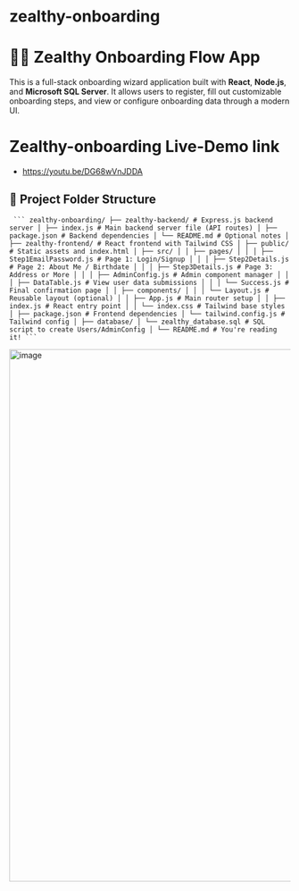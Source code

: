 # zealthy-onboarding
# 👩‍💻 Zealthy Onboarding Flow App

This is a full-stack onboarding wizard application built with **React**, **Node.js**, and **Microsoft SQL Server**. It allows users to register, fill out customizable onboarding steps, and view or configure onboarding data through a modern UI.

# Zealthy-onboarding Live-Demo link
- https://youtu.be/DG68wVnJDDA

## 📁 Project Folder Structure
<pre lang="markdown"><code> ``` zealthy-onboarding/ ├── zealthy-backend/ # Express.js backend server │ ├── index.js # Main backend server file (API routes) │ ├── package.json # Backend dependencies │ └── README.md # Optional notes │ ├── zealthy-frontend/ # React frontend with Tailwind CSS │ ├── public/ # Static assets and index.html │ ├── src/ │ │ ├── pages/ │ │ │ ├── Step1EmailPassword.js # Page 1: Login/Signup │ │ │ ├── Step2Details.js # Page 2: About Me / Birthdate │ │ │ ├── Step3Details.js # Page 3: Address or More │ │ │ ├── AdminConfig.js # Admin component manager │ │ │ ├── DataTable.js # View user data submissions │ │ │ └── Success.js # Final confirmation page │ │ ├── components/ │ │ │ └── Layout.js # Reusable layout (optional) │ │ ├── App.js # Main router setup │ │ ├── index.js # React entry point │ │ └── index.css # Tailwind base styles │ ├── package.json # Frontend dependencies │ └── tailwind.config.js # Tailwind config │ ├── database/ │ └── zealthy_database.sql # SQL script to create Users/AdminConfig │ └── README.md # You're reading it! ``` </code></pre>


<img width="953" alt="image" src="https://github.com/user-attachments/assets/e489f127-1627-43f3-86ef-ecec090a5019" />

